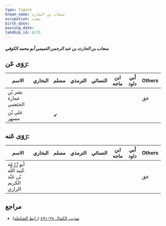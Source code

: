 ```yaml
---
type: figure
known_name: منجاب بن الحارث
occupation: محدث
birth_date:
passing_date:
tahdhib_id: 6175
---
```

##### منجاب بن الحارث بن عبد الرحمن التميمي أبو محمد الكوفي

## رَوَى عَن:
| الاسم                 | البخاري | مسلم | الترمذي | النسائي | ابن ماجه | أبي داود | Others |
| --------------------- | ------- | ---- | ------- | ------- | -------- | -------- | ------ |
| بشر بْن عمارة الخثعمي |         |      |         |         |          |          | فق     |
| علي بْن مسهر          |         | ✔    |         |         |          |          |        |
## رَوَى عَنه:
| الاسم                                             | البخاري | مسلم | الترمذي | النسائي | ابن ماجه | أبي داود | Others |
| ------------------------------------------------- | ------- | ---- | ------- | ------- | -------- | -------- | ------ |
| أبو زُرْعَة عُبَيد اللَّه بْن عَبْد الكريم الرازي |         |      |         |         |          |          | فق     |
## مراجع
- [تهذيب الكمال ٢٨-٤٩١](obsidian://open?vault=Tahdhib-al-Kamal&file=Figures/٦١٧٥-منجاب%20بن%20الحارث%20بن%20عبد%20الرحمن%20التميمي%20أبو%20محمد%20الكوفي) ([رابط الشاملة](https://shamela.ws/book/3722/15466))